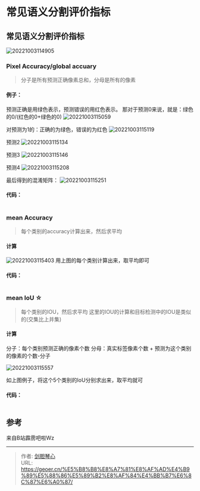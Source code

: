 # 常见语义分割评价指标

<script type="text/javascript" src="/js/src/bai.js"></script>


## 常见语义分割评价指标
![20221003114905](http://image.xpshuai.cn/20221003114905.png)



### Pixel Accuracy/global accuary
> 分子是所有预测正确像素总和，分母是所有的像素


#### **例子：**
预测正确是用绿色表示，预测错误的用红色表示。
那对于预测0来说，就是：绿色的0/(红色的0+绿色的0)
![20221003115059](http://image.xpshuai.cn/20221003115059.png)

对预测为1的：正确的为绿色，错误的为红色
![20221003115119](http://image.xpshuai.cn/20221003115119.png)

预测2
![20221003115134](http://image.xpshuai.cn/20221003115134.png)

预测3
![20221003115146](http://image.xpshuai.cn/20221003115146.png)

预测4
![20221003115208](http://image.xpshuai.cn/20221003115208.png)


最后得到的混淆矩阵：
![20221003115251](http://image.xpshuai.cn/20221003115251.png)






#### **代码：**
```python

```



### mean Accuracy
> 每个类别的accuracy计算出来，然后求平均
#### 计算
![20221003115403](http://image.xpshuai.cn/20221003115403.png)
用上图的每个类别计算出来，取平均即可


#### **代码：**
```python

```



### mean IoU  ☆
> 每个类别的IOU，然后求平均
这里的IOU的计算和目标检测中的IOU是类似的(交集比上并集)

#### 计算
分子：每个类别预测正确的像素个数
分母：真实标签像素个数 + 预测为这个类别的像素的个数-分子

![20221003115557](http://image.xpshuai.cn/20221003115557.png)

如上图例子，将这个5个类别的IoU分别求出来，取平均就可


#### **代码：**
```python

```




## 参考
来自B站霹雳吧啦Wz






---

> 作者: [剑胆琴心](http://geoer.cn)  
> URL: https://geoer.cn/%E5%B8%B8%E8%A7%81%E8%AF%AD%E4%B9%89%E5%88%86%E5%89%B2%E8%AF%84%E4%BB%B7%E6%8C%87%E6%A0%87/  

